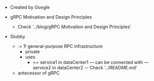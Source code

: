 - Created by Google
- gRPC Motivation and Design Principles
  - Check '../blog/gRPC Motivation and Design Principles'

- Stubby
  - := 1! general-purpose RPC infrastructure
    - private
    - uses
      - == service1 in dataCenter1 — can be connected with — service2 in dataCenter2  -- Check '../README.md'
  - antecessor of gRPC